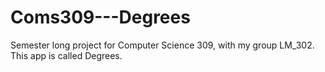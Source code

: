 # Coms309---Degrees
Semester long project for Computer Science 309, with my group LM_302. This app is called Degrees. 
